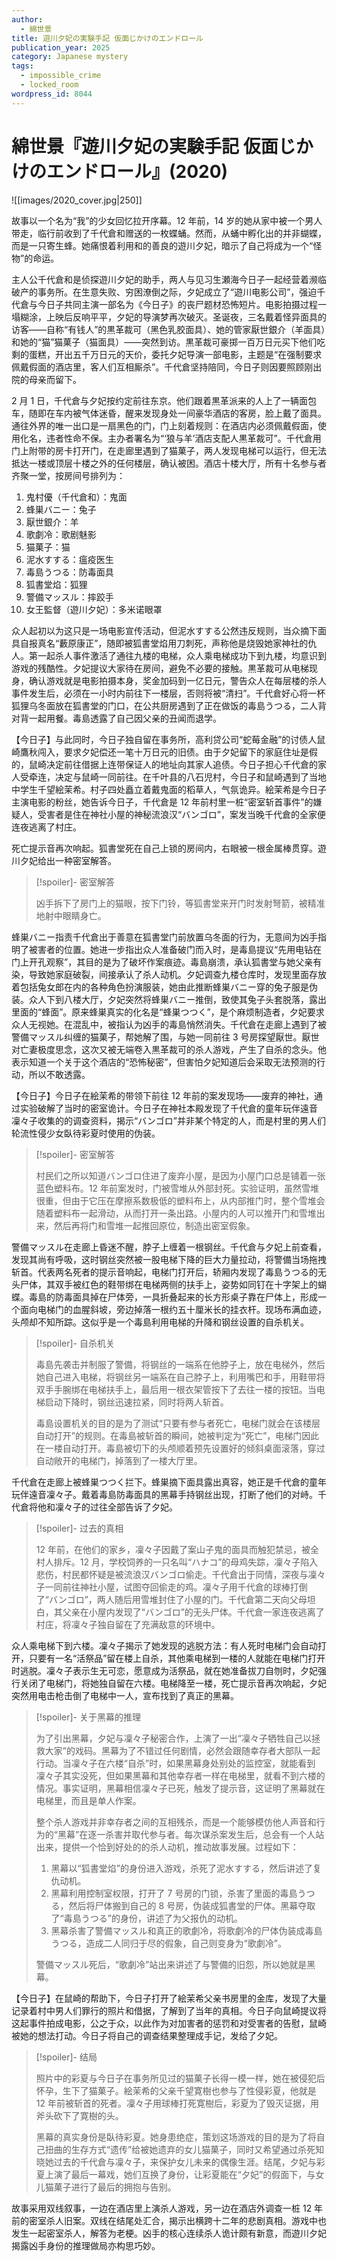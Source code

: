 ```yaml
---
author:
  - 綿世景
title: 遊川夕妃の実験手記 仮面じかけのエンドロール
publication_year: 2025
category: Japanese mystery
tags:
  - impossible_crime
  - locked_room
wordpress_id: 8044
---
```

# 綿世景『遊川夕妃の実験手記 仮面じかけのエンドロール』(2020)

![[images/2020_cover.jpg|250]]

故事以一个名为“我”的少女回忆拉开序幕。12 年前，14 岁的她从家中被一个男人带走，临行前收到了千代倉和赠送的一枚蝶蛹。然而，从蛹中孵化出的并非蝴蝶，而是一只寄生蜂。她痛恨着利用和的善良的遊川夕妃，暗示了自己将成为一个“怪物”的命运。

主人公千代倉和是侦探遊川夕妃的助手，两人与见习生瀬海今日子一起经营着濒临破产的事务所。在生意失败、穷困潦倒之际，夕妃成立了“遊川电影公司”，强迫千代倉与今日子共同主演一部名为《今日子》的丧尸题材恐怖短片。电影拍摄过程一塌糊涂，上映后反响平平，夕妃的导演梦再次破灭。圣诞夜，三名戴着怪异面具的访客——自称“有钱人”的黒革裁可（黑色乳胶面具）、她的管家厭世銀介（羊面具）和她的“猫”猫菓子（猫面具）——突然到访。黒革裁可豪掷一百万日元买下他们吃剩的蛋糕，开出五千万日元的天价，委托夕妃导演一部电影，主题是“在强制要求佩戴假面的酒店里，客人们互相厮杀”。千代倉坚持陪同，今日子则因要照顾刚出院的母亲而留下。

2 月 1 日，千代倉与夕妃按约定前往东京。他们跟着黒革派来的人上了一辆面包车，随即在车内被气体迷昏，醒来发现身处一间豪华酒店的客房，脸上戴了面具。通往外界的唯一出口是一扇黑色的门，门上刻着规则：在酒店内必须佩戴假面，使用化名，违者性命不保。主办者署名为“‘狼与羊’酒店支配人黒革裁可”。千代倉用门上附带的房卡打开门，在走廊里遇到了猫菓子，两人发现电梯可以运行，但无法抵达一楼或顶层十楼之外的任何楼层，确认被困。酒店十楼大厅，所有十名参与者齐聚一堂，按房间号排列为：
1. 鬼村優（千代倉和）：鬼面
2. 蜂巣バニー：兔子
3. 厭世銀介：羊
4. 歌劇冷：歌剧魅影
5. 猫菓子：猫
6. 泥水すする：瘟疫医生
7. 毒島うつる：防毒面具
8. 狐書堂焰：狐狸
9. 警備マッスル：摔跤手
10. 女王監督（遊川夕妃）：多米诺眼罩

众人起初以为这只是一场电影宣传活动，但泥水すする公然违反规则，当众摘下面具自报真名“藪原康正”，随即被狐書堂焰用刀刺死，声称他是烧毁她家神社的仇人。第一起杀人事件激活了通往九楼的电梯，众人乘电梯成功下到九楼，均意识到游戏的残酷性。夕妃提议大家待在房间，避免不必要的接触。黒革裁可从电梯现身，确认游戏就是电影拍摄本身，奖金加码到一亿日元，警告众人在每层楼的杀人事件发生后，必须在一小时内前往下一楼层，否则将被“清扫”。千代倉好心将一杯狐狸乌冬面放在狐書堂的门口，在公共厨房遇到了正在做饭的毒島うつる，二人背对背一起用餐。毒島透露了自己因父亲的丑闻而退学。

【今日子】与此同时，今日子独自留在事务所，高利贷公司“蛇莓金融”的讨债人鼠崎鷹秋闯入，要求夕妃偿还一笔十万日元的旧债。由于夕妃留下的家庭住址是假的，鼠崎决定前往借据上连带保证人的地址向其家人追债。今日子担心千代倉的家人受牵连，决定与鼠崎一同前往。在千叶县的八石児村，今日子和鼠崎遇到了当地中学生千望絵茉希。村子四处矗立着戴鬼面的稻草人，气氛诡异。絵茉希是今日子主演电影的粉丝，她告诉今日子，千代倉是 12 年前村里一桩“密室斩首事件”的嫌疑人，受害者是住在神社小屋的神秘流浪汉“バンゴロ”，案发当晚千代倉的全家便连夜逃离了村庄。

死亡提示音再次响起。狐書堂死在自己上锁的房间内，右眼被一根金属棒贯穿。遊川夕妃给出一种密室解答。

> [!spoiler]- 密室解答
> 
> 凶手拆下了房门上的猫眼，按下门铃，等狐書堂来开门时发射弩箭，被精准地射中眼睛身亡。

蜂巣バニー指责千代倉出于善意在狐書堂门前放置乌冬面的行为，无意间为凶手指明了被害者的位置。她进一步指出众人准备破门而入时，是毒島提议“先用电钻在门上开孔观察”，其目的是为了破坏作案痕迹。毒島崩溃，承认狐書堂与她父亲有染，导致她家庭破裂，间接承认了杀人动机。夕妃调查九楼仓库时，发现里面存放着包括兔女郎在内的各种角色扮演服装，她由此推断蜂巣バニー穿的兔子服是伪装。众人下到八楼大厅，夕妃突然将蜂巣バニー推倒，致使其兔子头套脱落，露出里面的“蜂面”。原来蜂巣真实的化名是“蜂巣つつく”，是个麻烦制造者，夕妃要求众人无视她。在混乱中，被指认为凶手的毒島悄然消失。千代倉在走廊上遇到了被警備マッスル纠缠的猫菓子，帮她解了围，与她一同前往 3 号房探望厭世。厭世对亡妻极度思念，这次又被无端卷入黒革裁可的杀人游戏，产生了自杀的念头。他表示知道一个关于这个酒店的“恐怖秘密”，但害怕夕妃知道后会采取无法预测的行动，所以不敢透露。

【今日子】今日子在絵茉希的带领下前往 12 年前的案发现场——废弃的神社，通过实验破解了当时的密室诡计。今日子在神社本殿发现了千代倉的童年玩伴遠音凜々子收集的的调查资料，揭示“バンゴロ”并非某个特定的人，而是村里的男人们轮流性侵少女臥待彩夏时使用的伪装。

> [!spoiler]- 密室解答
> 
> 村民们之所以知道バンゴロ住进了废弃小屋，是因为小屋门口总是铺着一张蓝色塑料布。12 年前案发时，门被雪堆从外部封死。实验证明，虽然雪堆很重，但由于它压在摩擦系数极低的塑料布上，从内部推门时，整个雪堆会随着塑料布一起滑动，从而打开一条出路。小屋内的人可以推开门和雪堆出来，然后再将门和雪堆一起推回原位，制造出密室假象。

警備マッスル在走廊上昏迷不醒，脖子上缠着一根钢丝。千代倉与夕妃上前查看，发现其尚有呼吸，这时钢丝突然被一股电梯下降的巨大力量拉动，将警備当场拖拽斩首。代表两名死者的提示音响起，电梯门打开后，轿厢内发现了毒島うつる的无头尸体，其双手被红色的鞋带绑在电梯两侧的扶手上，姿势如同钉在十字架上的蝴蝶。毒島的防毒面具掉在尸体旁，一具折叠起来的长方形桌子靠在尸体上，形成一个面向电梯门的血腥斜坡，旁边掉落一根约五十厘米长的挂衣杆。现场布满血迹，头颅却不知所踪。这似乎是一个毒島利用电梯的升降和钢丝设置的自杀机关。

> [!spoiler]- 自杀机关
> 
> 毒島先袭击并制服了警備，将钢丝的一端系在他脖子上，放在电梯外，然后她自己进入电梯，将钢丝另一端系在自己脖子上，利用嘴巴和手，用鞋带将双手手腕绑在电梯扶手上，最后用一根衣架管按下了去往一楼的按钮。当电梯启动下降时，钢丝迅速拉紧，同时将两人斩首。
> 
> 毒島设置机关的目的是为了测试“只要有参与者死亡，电梯门就会在该楼层自动打开”的规则。在毒島被斩首的瞬间，她被判定为“死亡”，电梯门因此在一楼自动打开。毒島被切下的头颅顺着预先设置好的倾斜桌面滚落，穿过自动敞开的电梯门，掉落到了一楼大厅里。

千代倉在走廊上被蜂巣つつく拦下。蜂巣摘下面具露出真容，她正是千代倉的童年玩伴遠音凜々子。戴着毒島防毒面具的黑幕手持钢丝出现，打断了他们的对峙。千代倉将他和凜々子的过往全部告诉了夕妃。

> [!spoiler]- 过去的真相
> 
> 12 年前，在他们的家乡，凜々子因戴了案山子鬼的面具而触犯禁忌，被全村人排斥。12 月，学校饲养的一只名叫“ハナコ”的母鸡失踪，凜々子陷入悲伤，村民都怀疑是被流浪汉バンゴロ偷走。千代倉出于同情，深夜与凜々子一同前往神社小屋，试图夺回偷走的鸡。凜々子用千代倉的球棒打倒了“バンゴロ”，两人随后用雪堆封住了小屋的门。千代倉第二天向父母坦白，其父亲在小屋内发现了“バンゴロ”的无头尸体。千代倉一家连夜逃离了村庄，将凜々子独自留在了充满敌意的环境中。

众人乘电梯下到六楼。凜々子揭示了她发现的逃脱方法：有人死时电梯门会自动打开，只要有一名“活祭品”留在楼上自杀，其他乘电梯到一楼的人就能在电梯门打开时逃脱。凜々子表示生无可恋，愿意成为活祭品，就在她准备拔刀自刎时，夕妃强行关闭了电梯门，将她独自留在六楼。电梯降至一楼，死亡提示音再次响起，夕妃突然用电击枪击倒了电梯中一人，宣布找到了真正的黑幕。

> [!spoiler]- 关于黑幕的推理
> 
> 为了引出黑幕，夕妃与凜々子秘密合作，上演了一出“凜々子牺牲自己以拯救大家”的戏码。黑幕为了不错过任何剧情，必然会跟随幸存者大部队一起行动。当凜々子在六楼“自杀”时，如果黑幕身处别处的监控室，就能看到凜々子其实没死，但如果黑幕和其他幸存者一样在电梯里，就看不到六楼的情况。事实证明，黑幕相信凜々子已死，触发了提示音，这证明了黑幕就在电梯里，而且是单人作案。
> 
> 整个杀人游戏并非幸存者之间的互相残杀，而是一个能够模仿他人声音和行为的“黑幕”在逐一杀害并取代参与者。每次谋杀案发生后，总会有一个人站出来，提供一个恰到好处的的杀人动机，推动故事发展。过程如下：
> 1. 黑幕以“狐書堂焰”的身份进入游戏，杀死了泥水すする，然后讲述了复仇动机。
> 2. 黑幕利用控制室权限，打开了 7 号房的门锁，杀害了里面的毒島うつる，然后将尸体搬到自己的 8 号房，伪装成狐書堂的尸体。黑幕夺取了“毒島うつる”的身份，讲述了为父报仇的动机。
> 3. 黑幕杀害了警備マッスル和真正的歌劇冷，将歌劇冷的尸体伪装成毒島うつる，造成二人同归于尽的假象，自己则变身为“歌劇冷”。
> 
> 警備マッスル死后，“歌劇冷”站出来讲述了与警備的旧怨，所以她就是黑幕。

【今日子】在鼠崎的帮助下，今日子打开了絵茉希父亲书房里的金库，发现了大量记录着村中男人们罪行的照片和借据，了解到了当年的真相。今日子向鼠崎提议将这起事件拍成电影，公之于众，以此作为对加害者的惩罚和对受害者的告慰，鼠崎被她的想法打动。今日子将自己的调查结果整理成手记，发给了夕妃。

> [!spoiler]- 结局
> 
> 照片中的彩夏与今日子在事务所见过的猫菓子长得一模一样，她在被侵犯后怀孕，生下了猫菓子。絵茉希的父亲千望寛樹也参与了性侵彩夏，他就是 12 年前被斩首的死者。凜々子用球棒打死寛樹后，彩夏为了毁灭证据，用斧头砍下了寛樹的头。
> 
> 黑幕的真实身份是臥待彩夏。她身患绝症，策划这场游戏的目的是为了将自己扭曲的生存方式“遗传”给被她遗弃的女儿猫菓子，同时又希望通过杀死知晓她过去的千代倉与凜々子，来保护女儿未来的偶像生涯。结尾，夕妃与彩夏上演了最后一幕戏，她们互换了身份，让彩夏能在“夕妃”的假面下，与女儿猫菓子进行了最后的拥抱与告别。

故事采用双线叙事，一边在酒店里上演杀人游戏，另一边在酒店外调查一桩 12 年前的密室杀人旧案。双线在结尾处汇合，揭示出横跨十二年的悲剧真相。游戏中也发生一起密室杀人，解答为老梗。凶手的核心连续杀人诡计颇有新意，而遊川夕妃揭露凶手身份的推理做局亦构思巧妙。